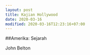 ```yaml
---
layout: post
title: Kajian Hollywood
date: 2020-03-16
modified: 2020-03-16T12:23:16+07:00
---
```


##Amerika: Sejarah

John Belton